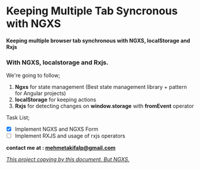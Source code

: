 # Keeping Multiple Tab Syncronous with NGXS

#### Keeping multiple browser tab synchronous with NGXS, localStorage and Rxjs

### With **NGXS**, **localstorage** and **Rxjs**.

We're going to follow;

1. **Ngxs** for state management (Best state management library + pattern for Angular projects)
2. **localStorage** for keeping actions
3. **Rxjs** for detecting changes on **window.storage** with **fromEvent** operator


Task List;
- [x] Implement NGXS and NGXS Form
- [ ] Implement RXJS and usage of rxjs operators

**contact me at : mehmetakifalp@gmail.com**

*[This project copying by this document. But NGXS.](https://blog.angularindepth.com/keeping-browser-tabs-in-sync-using-localstorage-ngrx-and-rxjs-87de3bca4e2c)*